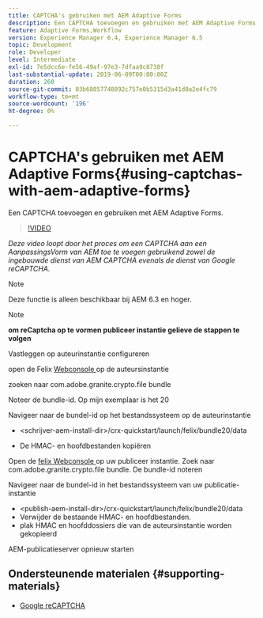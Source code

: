 ```yaml
---
title: CAPTCHA's gebruiken met AEM Adaptive Forms
description: Een CAPTCHA toevoegen en gebruiken met AEM Adaptive Forms.
feature: Adaptive Forms,Workflow
version: Experience Manager 6.4, Experience Manager 6.5
topic: Development
role: Developer
level: Intermediate
exl-id: 7e5dcc6e-fe56-49af-97e3-7dfaa9c8738f
last-substantial-update: 2019-06-09T00:00:00Z
duration: 260
source-git-commit: 03b68057748892c757e0b5315d3a41d0a2e4fc79
workflow-type: tm+mt
source-wordcount: '196'
ht-degree: 0%

---
```


# CAPTCHA&#39;s gebruiken met AEM Adaptive Forms{#using-captchas-with-aem-adaptive-forms}

Een CAPTCHA toevoegen en gebruiken met AEM Adaptive Forms.

>[!VIDEO](https://video.tv.adobe.com/v/18336?quality=12&learn=on)

*Deze video loopt door het proces om een CAPTCHA aan een AanpassingsVorm van AEM toe te voegen gebruikend zowel de ingebouwde dienst van AEM CAPTCHA evenals de dienst van Google reCAPTCHA.*

>[!NOTE]
>
>Deze functie is alleen beschikbaar bij AEM 6.3 en hoger.

>[!NOTE]
>
>**om reCaptcha op te vormen publiceer instantie gelieve de stappen te volgen**
>
>Vastleggen op auteurinstantie configureren
>
>open de Felix [ Webconsole ](http://localhost:4502/system/console/bundles) op de auteursinstantie
>
>zoeken naar com.adobe.granite.crypto.file bundle
>
>Noteer de bundle-id. Op mijn exemplaar is het 20
>
>Navigeer naar de bundel-id op het bestandssysteem op de auteurinstantie
>
>* &lt;schrijver-aem-install-dir>/crx-quickstart/launch/felix/bundle20/data
* De HMAC- en hoofdbestanden kopiëren
>
Open de [ felix Webconsole ](http://localhost:4502/system/console/bundles) op uw publiceer instantie. Zoek naar com.adobe.granite.crypto.file bundle. De bundle-id noteren
>
Navigeer naar de bundel-id in het bestandssysteem van uw publicatie-instantie
>
* &lt;publish-aem-install-dir>/crx-quickstart/launch/felix/bundle20/data
* Verwijder de bestaande HMAC- en hoofdbestanden.
* plak HMAC en hoofddossiers die van de auteursinstantie worden gekopieerd
>
AEM-publicatieserver opnieuw starten

## Ondersteunende materialen {#supporting-materials}

* [ Google reCAPTCHA ](https://www.google.com/recaptcha)

